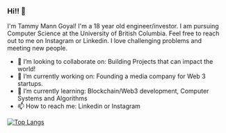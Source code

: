 ### Hi!! 👋

<!--
**tammymg1/tammymg1** is a ✨ _special_ ✨ repository because its `README.md` (this file) appears on your GitHub profile.

Here are some ideas to get you started:

- ⚡ Fun fact: ...
-->

I'm Tammy Mann Goyal! I'm a 18 year old engineer/investor. I am pursuing Computer Science at the University of British Columbia. Feel free to reach out to me on Instagram  or Linkedin. I love challenging problems and meeting new people.


- 👯 I’m looking to collaborate on: Building Projects that can impact the world!
- 🔭 I’m currently working on: Founding a media company for Web 3 startups.
- 🌱 I’m currently learning: Blockchain/Web3 development, Computer Systems and Algorithms
- 📫 How to reach me: Linkedin or Instagram


[![Top Langs](https://github-readme-stats.vercel.app/api/top-langs/?username=tammymg1)](https://github.com/tammymg1/github-readme-stats)
